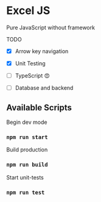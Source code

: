 # Excel JS

Pure JavaScript without framework

TODO
* [x] Arrow key navigation
* [x] Unit Testing
* [ ] TypeScript 😍
* [ ] Database and backend 


## Available Scripts

Begin dev mode
### `npm run start`

Build production
### `npm run build`

Start unit-tests
### `npm run test`
